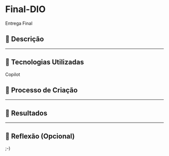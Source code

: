 # Final-DIO
Entrega Final 

## 📒 Descrição
----

## 🤖 Tecnologias Utilizadas
Copilot

## 🧐 Processo de Criação
----

## 🚀 Resultados
----

## 💭 Reflexão (Opcional)
;-)
